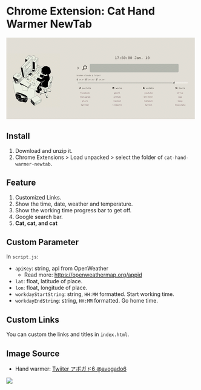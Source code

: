 

# Chrome Extension: Cat Hand Warmer NewTab


![](demo.gif)

## Install

1. Download and unzip it.
2. Chrome Extensions > Load unpacked > select the folder of `cat-hand-warmer-newtab`.


## Feature

1. Customized Links.
2. Show the time, date, weather and temperature.
3. Show the working time progress bar to get off.
4. Google search bar.
5. **Cat, cat, and cat**

## Custom Parameter

In `script.js`:

- `apiKey`: string, api from OpenWeather
  - Read more: https://openweathermap.org/appid
- `lat`: float, latitude of place.
- `lon`: float, longitude of place.
- `workdayStartString`: string, `HH:MM` formatted. Start working time.
- `workdayEndString`: string, `HH:MM` formatted. Go home time.

## Custom Links

You can custom the links and titles in `index.html`.

## Image Source

- Hand warmer: [Twiiter アボガド6 @avogado6](https://twitter.com/blaedic/status/1486184356008054788)

![](cat-hand-warmer-newtab/image.gif)